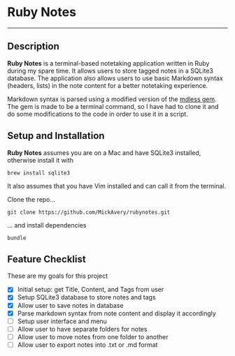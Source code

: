 # Ruby Notes
****
## Description
**Ruby Notes** is a terminal-based notetaking application written in Ruby during my spare time. It allows users to store tagged notes in a SQLite3 database. The application also allows users to use basic Markdown syntax (headers, lists) in the note content for a better notetaking experience.

Markdown syntax is parsed using a modified version of the [mdless gem](https://github.com/ttscoff/mdless). The gem is made to be a terminal command, so I have had to clone it and do some modifications to the code in order to use it in a script.

## Setup and Installation
**Ruby Notes** assumes you are on a Mac and have SQLite3 installed, otherwise install it with
```
brew install sqlite3
```
It also assumes that you have Vim installed and can call it from the terminal.

Clone the repo...
```
git clone https://github.com/MickAvery/rubynotes.git
```
... and install dependencies
```
bundle
```
## Feature Checklist
These are my goals for this project
- [x] Initial setup: get Title, Content, and Tags from user
- [x] Setup SQLite3 database to store notes and tags
- [x] Allow user to save notes in database
- [x] Parse markdown syntax from note content and display it accordingly 
- [ ] Setup user interface and menu
- [ ] Allow user to have separate folders for notes
- [ ] Allow user to move notes from one folder to another
- [ ] Allow user to export notes into .txt or .md format
